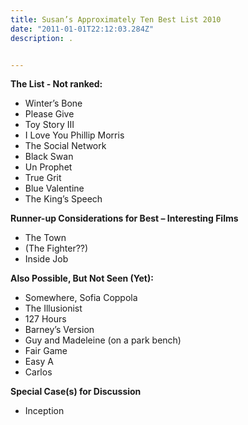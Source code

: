 ```yaml
---
title: Susan’s Approximately Ten Best List 2010
date: "2011-01-01T22:12:03.284Z"
description: .


---
```


**The List - Not ranked:**

- Winter’s Bone 
- Please Give
- Toy Story III
- I Love You Phillip Morris
- The Social Network
- Black Swan 
- Un Prophet
- True Grit
- Blue Valentine
- The King’s Speech
 
**Runner-up Considerations for Best – Interesting Films**

- The Town
- (The Fighter??)
- Inside Job


**Also Possible, But Not Seen (Yet):**

- Somewhere, Sofia Coppola
- The Illusionist
- 127 Hours
- Barney’s Version
- Guy and Madeleine (on a park bench)
- Fair Game
- Easy A
- Carlos

**Special Case(s) for Discussion**

- Inception






&nbsp;
&nbsp;
&nbsp;
&nbsp;
&nbsp;

